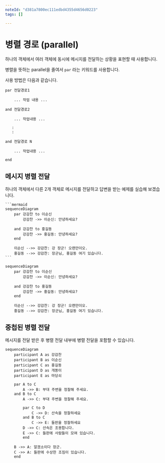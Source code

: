 ```yaml
---
noteId: "d381a7800ec111edbd4355d4656d0223"
tags: []

---
```


# 병렬 경로 (parallel)

하나의 객체에서 여러 객체에 동시에 메시지를 전달하는 상황을 표현할 때 사용합니다.

병렬을 뜻하는 parallel을 줄여서 `par` 라는 키워드를 사용합니다.

사용 방법은 다음과 같습니다.

```
par 전달경로1
    
    ... 작업 내용 ...

and 전달경로2
    
    ... 작업내용 ...

   :
   :

and 전달경로 N
    
    ... 작업내용 ...

end
```

## 메시지 병렬 전달 

하나의 객체에서 다른 2개 객체로 메시지를 전달하고 답변을 받는 예제를 실습해 보겠습니다.

````
```mermaid
sequenceDiagram
    par 강감찬 to 이순신
        강감찬 ->> 이순신: 안녕하세요?

    and 강감찬 to 홍길동
        강감찬 ->> 홍길동: 안녕하세요?
    end
    
    이순신 -->> 강감찬: 강 장군! 오랜만이오.
    홍길동 -->> 강감찬: 장군님, 홍길동 여기 있습니다.
```
````

```{mermaid}
sequenceDiagram
    par 강감찬 to 이순신
        강감찬 ->> 이순신: 안녕하세요?

    and 강감찬 to 홍길동
        강감찬 ->> 홍길동: 안녕하세요?
    end
    
    이순신 -->> 강감찬: 강 장군! 오랜만이오.
    홍길동 -->> 강감찬: 장군님, 홍길동 여기 있습니다.
```

## 중첩된 병렬 전달

메시지를 전달 받은 후 병렬 전달 내부에 병렬 전달을 포함할 수 있습니다.

```{mermaid}
sequenceDiagram
    participant A as 강감찬
    participant B as 이순신
    participant C as 홍길동
    participant D as 개똥이
    participant E as 마당쇠

    par A to C
        A ->> B: 부대 주변을 정찰해 주세요.
    and B to C
        A ->> C: 부대 주변을 정찰해 주세요.
    
        par C to D
            C ->> D: 산속을 정찰하세요
        and B to C
            C ->> E: 들판을 정찰하세요
        D ->> C: 산속은 조용합니다.
        E ->> C: 들판에 사람들이 모여 있습니다.
        end
    
    B ->> A: 알겠소이다 장군.
    C ->> A: 들판에 수상한 조짐이 있습니다.
    end

```